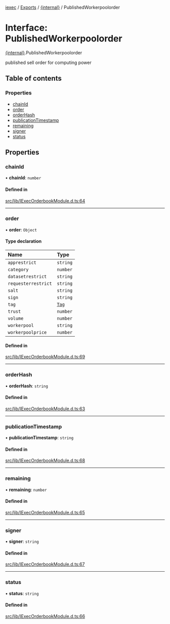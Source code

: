 [iexec](../README.md) / [Exports](../modules.md) / [{internal}](../modules/internal_.md) / PublishedWorkerpoolorder

# Interface: PublishedWorkerpoolorder

[{internal}](../modules/internal_.md).PublishedWorkerpoolorder

published sell order for computing power

## Table of contents

### Properties

- [chainId](internal_.PublishedWorkerpoolorder.md#chainid)
- [order](internal_.PublishedWorkerpoolorder.md#order)
- [orderHash](internal_.PublishedWorkerpoolorder.md#orderhash)
- [publicationTimestamp](internal_.PublishedWorkerpoolorder.md#publicationtimestamp)
- [remaining](internal_.PublishedWorkerpoolorder.md#remaining)
- [signer](internal_.PublishedWorkerpoolorder.md#signer)
- [status](internal_.PublishedWorkerpoolorder.md#status)

## Properties

### chainId

• **chainId**: `number`

#### Defined in

[src/lib/IExecOrderbookModule.d.ts:64](https://github.com/iExecBlockchainComputing/iexec-sdk/blob/79135f9/src/lib/IExecOrderbookModule.d.ts#L64)

___

### order

• **order**: `Object`

#### Type declaration

| Name | Type |
| :------ | :------ |
| `apprestrict` | `string` |
| `category` | `number` |
| `datasetrestrict` | `string` |
| `requesterrestrict` | `string` |
| `salt` | `string` |
| `sign` | `string` |
| `tag` | [`Tag`](../modules/internal_.md#tag) |
| `trust` | `number` |
| `volume` | `number` |
| `workerpool` | `string` |
| `workerpoolprice` | `number` |

#### Defined in

[src/lib/IExecOrderbookModule.d.ts:69](https://github.com/iExecBlockchainComputing/iexec-sdk/blob/79135f9/src/lib/IExecOrderbookModule.d.ts#L69)

___

### orderHash

• **orderHash**: `string`

#### Defined in

[src/lib/IExecOrderbookModule.d.ts:63](https://github.com/iExecBlockchainComputing/iexec-sdk/blob/79135f9/src/lib/IExecOrderbookModule.d.ts#L63)

___

### publicationTimestamp

• **publicationTimestamp**: `string`

#### Defined in

[src/lib/IExecOrderbookModule.d.ts:68](https://github.com/iExecBlockchainComputing/iexec-sdk/blob/79135f9/src/lib/IExecOrderbookModule.d.ts#L68)

___

### remaining

• **remaining**: `number`

#### Defined in

[src/lib/IExecOrderbookModule.d.ts:65](https://github.com/iExecBlockchainComputing/iexec-sdk/blob/79135f9/src/lib/IExecOrderbookModule.d.ts#L65)

___

### signer

• **signer**: `string`

#### Defined in

[src/lib/IExecOrderbookModule.d.ts:67](https://github.com/iExecBlockchainComputing/iexec-sdk/blob/79135f9/src/lib/IExecOrderbookModule.d.ts#L67)

___

### status

• **status**: `string`

#### Defined in

[src/lib/IExecOrderbookModule.d.ts:66](https://github.com/iExecBlockchainComputing/iexec-sdk/blob/79135f9/src/lib/IExecOrderbookModule.d.ts#L66)
